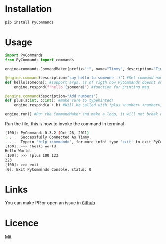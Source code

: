 # Installation

```bash
pip install PyCommands
```

# Usage

```py
import PyCommands
from PyCommands import commands

engine=commands.CommandMaker(prefix="!", name="Timmy", description="Timmy is an engine for making simple commands") #make the CommandMaker instance, Set prefix through prefix kwargs, and set name also description through the kwargs. 

@engine.command(description="say hello to someone :)") #Set command name and the description
def hello(someone): #support args, as of rigth now PyCommands doesnt support kwargs.
    engine.respond(f"hello {someone}") #function for printing msg

@engine.command(description="Add numbers")
def plus(a:int, b:int): #make sure to typehinted!
    engine.respond(a + b) #Will be called with !plus <number> <number>, and it will print the mathematical equation

engine.run() #Run the CommandMaker and make a loop, it will not break unless you use the exit command or rerun the file
```

Run the file, this is how to invoke the command in terminal.
```bash
[100]: PyCommands 0.3.2 (Oct 26, 2021)
. . .  Successfully Connected As Timmy.
. . .  Typein 'help <command>', for more info! type 'exit' to exit PyCommands style console.
[100]: >>> !hello world
Hello World
[100]: >>> !plus 100 123
223
[100]: >>> exit
[0]: Exit PyCommands Console, status: 0
```

# Links
You can make PR or open an issue in [Github](https://github.com/TheGenocides/PyCommands)

# Licence
[Mit](https://choosealicense.com/licenses/mit/)
